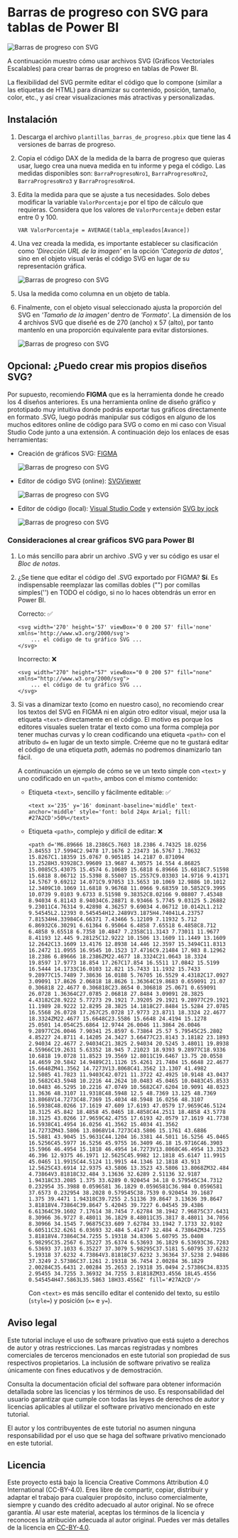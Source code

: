 # Barras de progreso con SVG para tablas de Power BI

![Barras de progreso con SVG](./.resources/img_main_barra_progreso.jpg)

A continuación muestro cómo usar archivos SVG (Gráficos Vectoriales Escalables) para crear barras de progreso en tablas de Power BI.

La flexibilidad del SVG permite editar el código que lo compone (similar a las etiquetas de HTML) para dinamizar su contenido, posición, tamaño, color, etc., y así crear visualizaciones más atractivas y personalizadas.

## Instalación

1. Descarga el archivo `plantillas_barras_de_progreso.pbix` que tiene las 4 versiones de barras de progreso.

2. Copia el código DAX de la medida de la barra de progreso que quieras usar, luego crea una nueva medida en tu informe y pega el código. Las medidas disponibles son: `BarraProgresoNro1`, `BarraProgresoNro2`, `BarraProgresoNro3` y `BarraProgresoNro4`.

3. Edita la medida para que se ajuste a tus necesidades. Solo debes modificar la variable `ValorPorcentaje` por el tipo de cálculo que requieras. Considera que los valores de `ValorPorcentaje` deben estar entre 0 y 100.

    ```dax
    VAR ValorPorcentaje = AVERAGE(tabla_empleados[Avance])
    ```

4. Una vez creada la medida, es importante establecer su clasificación como *'Dirección URL de la imagen'* en la opción *'Categoría de datos'*, sino en el objeto visual verás el código SVG en lugar de su representación gráfica.

    ![Barras de progreso con SVG](./.resources/img_01_barra_progreso.jpg)

5. Usa la medida como columna en un objeto de tabla.

6. Finalmente, con el objeto visual seleccionado ajusta la proporción del SVG en *'Tamaño de la imagen'* dentro de *'Formato'*. La dimensión de los 4 archivos SVG que diseñé es de 270 (ancho) x 57 (alto), por tanto mantenlo en una proporción equivalente para evitar distorsiones.

    ![Barras de progreso con SVG](./.resources/img_02_barra_progreso.jpg)

## Opcional: ¿Puedo crear mis propios diseños SVG?

Por supuesto, recomiendo **FIGMA** que es la herramienta donde he creado los 4 diseños anteriores. Es una herramienta online de diseño gráfico y prototipado muy intuitiva donde podrás exportar tus gráficos directamente en formato .SVG, luego podrás manipular sus códigos en alguno de los muchos editores online de código para SVG o como en mi caso con Visual Studio Code junto a una extensión. A continuación dejo los enlaces de esas herramientas:

* Creación de gráficos SVG: [FIGMA](https://www.figma.com/)

    ![Barras de progreso con SVG](./.resources/img_03_barra_progreso.jpg)

* Editor de código SVG (online): [SVGViewer](https://www.svgviewer.dev/)
    
    ![Barras de progreso con SVG](./.resources/img_04_barra_progreso.jpg)

* Editor de código (local): [Visual Studio Code](https://code.visualstudio.com/) y extensión [SVG by jock](https://marketplace.visualstudio.com/items?itemName=jock.svg)

    ![Barras de progreso con SVG](./.resources/img_05_barra_progreso.jpg)

### Consideraciones al crear gráficos SVG para Power BI

1. Lo más sencillo para abrir un archivo .SVG y ver su código es usar el *Bloc de notas*.

2. ¿Se tiene que editar el código del .SVG exportado por FIGMA? **Sí**. Es indispensable reemplazar las comillas dobles ("") por comillas simples('') en TODO el código, si no lo haces obtendrás un error en Power BI.

    Correcto: ✅
    ```SVG
    <svg width='270' height='57' viewBox='0 0 200 57' fill='none' xmlns='http://www.w3.org/2000/svg'>
        ... el código de tu gráfico SVG ...
    </svg>
    ```

    Incorrecto: ❌
    ```SVG
    <svg width="270" height="57" viewBox="0 0 200 57" fill="none" xmlns="http://www.w3.org/2000/svg">
        ... el código de tu gráfico SVG ...
    </svg>
    ```

3. Si vas a dinamizar texto (como en nuestro caso), no recomiendo crear los textos del SVG en FIGMA ni en algún otro editor visual, mejor usa la etiqueta `<text>` directamente en el código. El motivo es porque los editores visuales suelen tratar el texto como una forma compleja por tener muchas curvas y lo crean codificando una etiqueta `<path>` con el atributo `d=` en lugar de un texto simple. Créeme que no te gustará editar el código de una etiqueta *path*, además no podremos dinamizarlo tan fácil.

    A continuación un ejemplo de cómo se ve un texto simple con `<text>` y uno codificado en un `<path>`, ambos con el mismo contenido:

    * Etiqueta `<text>`, sencillo y fácilmente editable: ✅
        ```SVG
        <text x='235' y='16' dominant-baseline='middle' text-anchor='middle' style='font: bold 24px Arial; fill: #27A2CD'>50%</text>
        ```

    * Etiqueta `<path>`, complejo y difícil de editar: ❌
        ```SVG
        <path d='M6.89666 18.2386C5.7603 18.2386 4.74325 18.0256 3.84553 17.5994C2.9478 17.1676 2.23473 16.5767 1.70632 15.8267C1.18359 15.0767 0.905185 14.2187 0.871094 13.2528H3.93928C3.99609 13.9687 4.30575 14.554 4.86825 15.0085C5.43075 15.4574 6.10689 15.6818 6.89666 15.6818C7.51598 15.6818 8.06712 15.5398 8.55007 15.2557C9.03303 14.9716 9.41371 14.5767 9.69212 14.071C9.97053 13.5653 10.1069 12.9886 10.1012 12.3409C10.1069 11.6818 9.96768 11.0966 9.68359 10.5852C9.3995 10.0739 9.0103 9.6733 8.51598 9.38352C8.02166 9.08807 7.45348 8.94034 6.81143 8.94034C6.28871 8.93466 5.7745 9.03125 5.26882 9.23011C4.76314 9.42898 4.36257 9.69034 4.06712 10.0142L1.212 9.54545L2.12393 0.545454H12.2489V3.1875H4.74041L4.23757 7.81534H4.33984C4.66371 7.43466 5.12109 7.11932 5.712 6.86932C6.30291 6.61364 6.95064 6.4858 7.65518 6.4858C8.712 6.4858 9.65518 6.7358 10.4847 7.2358C11.3143 7.73011 11.9677 8.41193 12.445 9.28125C12.9222 10.1506 13.1609 11.1449 13.1609 12.2642C13.1609 13.4176 12.8938 14.446 12.3597 15.3494C11.8313 16.2472 11.0955 16.9545 10.1523 17.4716C9.21484 17.983 8.12962 18.2386 6.89666 18.2386ZM22.4677 18.3324C21.0643 18.3324 19.8597 17.9773 18.854 17.267C17.854 16.5511 17.0842 15.5199 16.5444 14.1733C16.0103 12.821 15.7433 11.1932 15.7433 9.28977C15.7489 7.38636 16.0188 5.76705 16.5529 4.43182C17.0927 3.09091 17.8626 2.06818 18.8626 1.36364C19.8683 0.659091 21.07 0.306818 22.4677 0.306818C23.8654 0.306818 25.0671 0.659091 26.0728 1.36364C27.0785 2.06818 27.8484 3.09091 28.3825 4.43182C28.9222 5.77273 29.1921 7.39205 29.1921 9.28977C29.1921 11.1989 28.9222 12.8295 28.3825 14.1818C27.8484 15.5284 27.0785 16.5568 26.0728 17.267C25.0728 17.9773 23.8711 18.3324 22.4677 18.3324ZM22.4677 15.6648C23.5586 15.6648 24.4194 15.1278 25.0501 14.054C25.6864 12.9744 26.0046 11.3864 26.0046 9.28977C26.0046 7.90341 25.8597 6.73864 25.57 5.79545C25.2802 4.85227 24.8711 4.14205 24.3427 3.66477C23.8143 3.18182 23.1893 2.94034 22.4677 2.94034C21.3825 2.94034 20.5245 3.48011 19.8938 4.55966C19.2631 5.63352 18.945 7.21023 18.9393 9.28977C18.9336 10.6818 19.0728 11.8523 19.3569 12.8011C19.6467 13.75 20.0558 14.4659 20.5842 14.9489C21.1126 15.4261 21.7404 15.6648 22.4677 15.6648ZM41.3562 14.7273V13.8068C41.3562 13.1307 41.4982 12.5085 41.7823 11.9403C42.0721 11.3722 42.4925 10.9148 43.0437 10.5682C43.5948 10.2216 44.2624 10.0483 45.0465 10.0483C45.8533 10.0483 46.5295 10.2216 47.0749 10.5682C47.6204 10.9091 48.0323 11.3636 48.3107 11.9318C48.5948 12.5 48.7369 13.125 48.7369 13.8068V14.7273C48.7369 15.4034 48.5948 16.0256 48.3107 16.5938C48.0266 17.1619 47.609 17.6193 47.0579 17.9659C46.5124 18.3125 45.842 18.4858 45.0465 18.4858C44.2511 18.4858 43.5778 18.3125 43.0266 17.9659C42.4755 17.6193 42.0579 17.1619 41.7738 16.5938C41.4954 16.0256 41.3562 15.4034 41.3562 14.7273ZM43.5806 13.8068V14.7273C43.5806 15.1761 43.6886 15.5881 43.9045 15.9631C44.1204 16.3381 44.5011 16.5256 45.0465 16.5256C45.5977 16.5256 45.9755 16.3409 46.18 15.9716C46.3903 15.5966 46.4954 15.1818 46.4954 14.7273V13.8068C46.4954 13.3523 46.396 12.9375 46.1971 12.5625C45.9982 12.1818 45.6147 11.9915 45.0465 11.9915C44.5124 11.9915 44.1346 12.1818 43.913 12.5625C43.6914 12.9375 43.5806 13.3523 43.5806 13.8068ZM32.484 4.73864V3.81818C32.484 3.13636 32.6289 2.51136 32.9187 1.94318C33.2085 1.375 33.6289 0.920454 34.18 0.579545C34.7312 0.232954 35.3988 0.0596581 36.1829 0.0596581C36.984 0.0596581 37.6573 0.232954 38.2028 0.579545C38.7539 0.920454 39.1687 1.375 39.4471 1.94318C39.7255 2.51136 39.8647 3.13636 39.8647 3.81818V4.73864C39.8647 5.42045 39.7227 6.04545 39.4386 6.61364C39.1602 7.17614 38.7454 7.62784 38.1942 7.96875C37.6431 8.30966 36.9727 8.48011 36.1829 8.48011C35.3817 8.48011 34.7056 8.30966 34.1545 7.96875C33.609 7.62784 33.1942 7.1733 32.9102 6.60511C32.6261 6.03693 32.484 5.41477 32.484 4.73864ZM34.7255 3.81818V4.73864C34.7255 5.19318 34.8306 5.60795 35.0408 5.98295C35.2567 6.35227 35.6374 6.53693 36.1829 6.53693C36.7283 6.53693 37.1033 6.35227 37.3079 5.98295C37.5181 5.60795 37.6232 5.19318 37.6232 4.73864V3.81818C37.6232 3.36364 37.5238 2.94886 37.3249 2.57386C37.1261 2.19318 36.7454 2.00284 36.1829 2.00284C35.6431 2.00284 35.2653 2.19318 35.0494 2.57386C34.8335 2.95455 34.7255 3.36932 34.7255 3.81818ZM33.4556 18L45.4556 0.545454H47.5863L35.5863 18H33.4556Z' fill='#27A2CD'/>
        ```

        Con `<text>` es más sencillo editar el contenido del texto, su estilo (`style=`) y posición (`x=` e `y=`).

## Aviso legal

Este tutorial incluye el uso de software privativo que está sujeto a derechos de autor y otras restricciones. Las marcas registradas y nombres comerciales de terceros mencionados en este tutorial son propiedad de sus respectivos propietarios. La inclusión de software privativo se realiza únicamente con fines educativos y de demostración.

Consulta la documentación oficial del software para obtener información detallada sobre las licencias y los términos de uso. Es responsabilidad del usuario garantizar que cumple con todas las leyes de derechos de autor y licencias aplicables al utilizar el software privativo mencionado en este tutorial.

El autor y los contribuyentes de este tutorial no asumen ninguna responsabilidad por el uso que se haga del software privativo mencionado en este tutorial.

## Licencia

Este proyecto está bajo la licencia Creative Commons Attribution 4.0 International (CC-BY-4.0). Eres libre de compartir, copiar, distribuir y adaptar el trabajo para cualquier propósito, incluso comercialmente, siempre y cuando des crédito adecuado al autor original. No se ofrece garantía. Al usar este material, aceptas los términos de la licencia y reconoces la atribución adecuada al autor original. Puedes ver más detalles de la licencia en [CC-BY-4.0](https://creativecommons.org/licenses/by/4.0/).